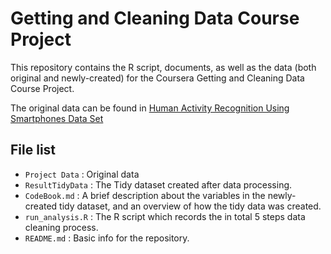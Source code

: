 # Getting and Cleaning Data Course Project

This repository contains the R script, documents, as well as the data (both original and newly-created) for the Coursera
Getting and Cleaning Data Course Project.

The original data can be found in [Human Activity Recognition Using Smartphones Data Set](http://archive.ics.uci.edu/ml/datasets/Human+Activity+Recognition+Using+Smartphones)

## File list

* `Project Data` : Original data
* `ResultTidyData` : The Tidy dataset created after data processing.
* `CodeBook.md` : A brief description about the variables in the newly-created tidy dataset, and an overview of how the tidy data was created.
* `run_analysis.R` : The R script which records the in total 5 steps data cleaning process.
* `README.md` : Basic info for the repository.
